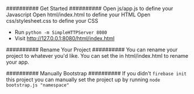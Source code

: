 ########## Get Started ##########
Open js/app.js to define your Javascript
Open html/index.html to define your HTML
Open css/stylesheet.css to define your CSS

  * Run `python -m SimpleHTTPServer 8080`
  * Visit http://127.0.0.1:8080/html/index.html

########## Rename Your Project ##########
You can rename your project to whatever you'd like.
You can set the <title></title> in html/index.html
to rename your app.

########## Manually Bootstrap ##########
If you didn't `firebase init` this project
you can manually set the project up by running
`node bootstrap.js "namespace"`
